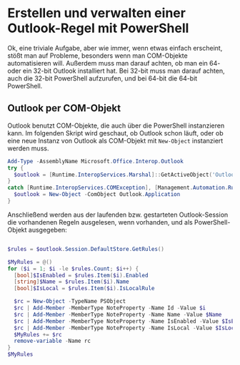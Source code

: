 # Erstellen und verwalten einer Outlook-Regel mit PowerShell #

Ok, eine triviale Aufgabe, aber wie immer, wenn etwas einfach erscheint, stößt man auf Probleme, besonders wenn man COM-Objekte automatisieren will. Außerdem muss man darauf achten, ob man ein 64- oder ein 32-bit Outlook installiert hat. Bei 32-bit muss man darauf achten, auch die 32-bit PowerShell aufzurufen, und bei 64-bit die 64-bit PowerShell.

## Outlook per COM-Objekt ##

Outlook benutzt COM-Objekte, die auch über die PowerShell instanzieren kann. Im folgenden Skript wird geschaut, ob Outlook schon läuft, oder ob eine neue Instanz von Outlook als COM-Objekt mit ```New-Object``` instanziert werden muss.

```powershell
Add-Type -AssemblyName Microsoft.Office.Interop.Outlook
try { 
  $outlook = [Runtime.InteropServices.Marshal]::GetActiveObject('Outlook.Application') 
} 
catch [Runtime.InteropServices.COMException], [Management.Automation.RuntimeException] {
  $outlook = New-Object -ComObject Outlook.Application
}
```

Anschließend werden aus der laufenden bzw. gestarteten Outlook-Session die vorhandenen Regeln ausgelesen, wenn vorhanden, und als PowerShell-Objekt ausgegeben:

```powershell

$rules = $outlook.Session.DefaultStore.GetRules()

$MyRules = @()
for ($i = 1; $i -le $rules.Count; $i++) {
  [bool]$IsEnabled = $rules.Item($i).Enabled
  [string]$Name = $rules.Item($i).Name
  [bool]$IsLocal = $rules.Item($i).IsLocalRule

  $rc = New-Object -TypeName PSObject
  $rc | Add-Member -MemberType NoteProperty -Name Id -Value $i
  $rc | Add-Member -MemberType NoteProperty -Name Name -Value $Name
  $rc | Add-Member -MemberType NoteProperty -Name IsEnabled -Value $IsEnabled
  $rc | Add-Member -MemberType NoteProperty -Name IsLocal -Value $IsLocal
  $MyRules += $rc
  remove-variable -Name rc
}
$MyRules
```
